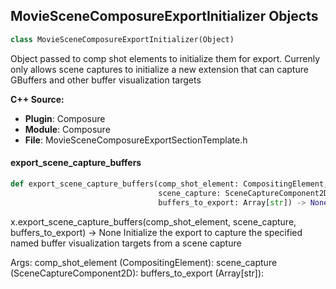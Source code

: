 ## MovieSceneComposureExportInitializer Objects

```python
class MovieSceneComposureExportInitializer(Object)
```

Object passed to comp shot elements to initialize them for export.
Currenly only allows scene captures to initialize a new extension that can capture GBuffers and other buffer visualization targets

**C++ Source:**

- **Plugin**: Composure
- **Module**: Composure
- **File**: MovieSceneComposureExportSectionTemplate.h

<a id="unreal.MovieSceneComposureExportInitializer.export_scene_capture_buffers"></a>

#### export_scene_capture_buffers

```python
def export_scene_capture_buffers(comp_shot_element: CompositingElement,
                                 scene_capture: SceneCaptureComponent2D,
                                 buffers_to_export: Array[str]) -> None
```

x.export_scene_capture_buffers(comp_shot_element, scene_capture, buffers_to_export) -> None
Initialize the export to capture the specified named buffer visualization targets from a scene capture

Args:
    comp_shot_element (CompositingElement): 
    scene_capture (SceneCaptureComponent2D): 
    buffers_to_export (Array[str]):

<a id="unreal.MovieSceneComposureExportTrack"></a>